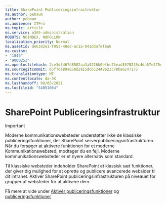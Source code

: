 ```yaml
---
title: SharePoint Publiceringsinfrastruktur
ms.author: pebaum
author: pebaum
ms.audience: ITPro
ms.topic: article
ms.service: o365-administration
ROBOTS: NOINDEX, NOFOLLOW
localization_priority: Normal
ms.assetid: de63d2e1-f053-40ed-ac1a-041ddafefba0
ms-custom:
- "1846"
- "9000253"
ms.openlocfilehash: 2ce3d5467d8582aa3a3216b0efbc73ead5570248c4da57e175e0d4decc326f1c
ms.sourcegitcommit: b5f7da89a650d2915dc652449623c78be6247175
ms.translationtype: MT
ms.contentlocale: da-DK
ms.lasthandoff: 08/05/2021
ms.locfileid: "54051084"
---
```

# <a name="sharepoint-publishing-infrastructure"></a>SharePoint Publiceringsinfrastruktur

> [!IMPORTANT]
> Moderne kommunikationswebsteder understøtter ikke de klassiske publiceringsfunktioner, der SharePoint serverpubliceringsinfrastrukturen. Når du forsøger at aktivere funktionen for et moderne Kommunikationswebsted, modtager du en fejl. Moderne kommunikationswebsteder er et nyere alternativ som standard.

Til klassiske websteder indeholder SharePoint et klassisk sæt funktioner, der giver dig mulighed for at oprette og publicere avancerede websider til dit intranet. Aktivér SharePoint publiceringsinfrastrukturen på niveauet for grupper af websteder for at aktivere dem.

Få mere at vide under [Aktivér publiceringsfunktioner](https://support.office.com/article/Enable-publishing-features-479677A6-8B33-4AC7-907D-071C1C7E4518) og [publiceringsfunktioner](https://support.office.com/article/Features-enabled-in-a-SharePoint-Online-publishing-site-3AB3810C-3C2C-4361-9D0E-0CBE666EA0B0?wt.mc_id=O365_Portal_MMaven#__toc336865553)
